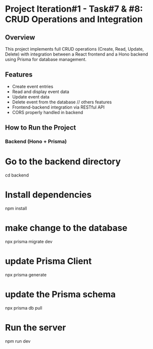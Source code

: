 # Project Iteration#1 - Task#7 & #8: CRUD Operations and Integration

## Overview
This project implements full CRUD operations (Create, Read, Update, Delete) with integration between a React frontend and a Hono backend using Prisma for database management. 

## Features
- Create event entries
- Read and display event data
- Update event data
- Delete event from the database
// others features
- Frontend-backend integration via RESTful API
- CORS properly handled in backend

## How to Run the Project

### Backend (Hono + Prisma)
# Go to the backend directory
cd backend

# Install dependencies
npm install

# make change to the database
npx prisma migrate dev

# update Prisma Client
npx prisma generate

# update the Prisma schema
npx prisma db pull

# Run the server
npm run dev